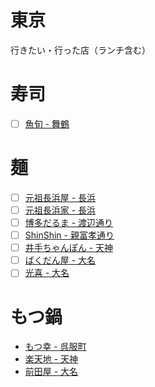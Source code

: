# 東京

行きたい・行った店（ランチ含む）

# 寿司

- [ ] [魚旬 - 舞鶴](http://tabelog.com/fukuoka/A4001/A400103/40035106/)


# 麺

- [ ] [元祖長浜屋 - 長浜](http://tabelog.com/fukuoka/A4001/A400104/40006844/)
- [ ] [元祖長浜家 - 長浜](http://tabelog.com/fukuoka/A4001/A400104/40023845/)
- [ ] [博多だるま - 渡辺通り](http://tabelog.com/fukuoka/A4001/A400103/40000113/)
- [ ] [ShinShin - 親富孝通り](http://tabelog.com/fukuoka/A4001/A400103/40004980/)
- [ ] [井手ちゃんぽん - 天神](http://tabelog.com/fukuoka/A4001/A400103/40031828/)
- [ ] [ばくだん屋 - 大名](http://tabelog.com/fukuoka/A4001/A400103/40000950/)
- [ ] [光喜 - 大名](http://tabelog.com/fukuoka/A4001/A400104/40027445/)

# もつ鍋

- [もつ幸 - 呉服町](http://tabelog.com/fukuoka/A4001/A400106/40000754/)
- [楽天地 - 天神](http://tabelog.com/fukuoka/A4001/A400103/40001085/)
- [前田屋 - 大名](http://tabelog.com/fukuoka/A4001/A400104/40034461/)
